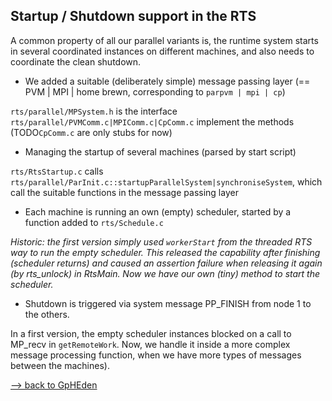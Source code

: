 ## Startup / Shutdown support in the RTS


A common property of all our parallel variants is, the runtime system starts in several coordinated instances on different machines, and also needs to coordinate the clean shutdown.

- We added a suitable (deliberately simple) message passing layer (== PVM \| MPI \| home brewn, corresponding to `parpvm | mpi | cp`)

`rts/parallel/MPSystem.h` is the interface  `rts/parallel/PVMComm.c|MPIComm.c|CpComm.c` implement the methods (TODO`CpComm.c` are only stubs for now)

- Managing the startup of several machines (parsed by start script)

`rts/RtsStartup.c` calls `rts/parallel/ParInit.c::startupParallelSystem|synchroniseSystem`, which call the suitable functions in the message passing layer

- Each machine is running an own (empty) scheduler, started by a function added to `rts/Schedule.c`

*Historic: the first version simply used `workerStart` from the threaded RTS way to run the empty scheduler. This released the capability after finishing (scheduler returns) and caused an assertion failure when releasing it again (by rts_unlock) in RtsMain. Now we have our own (tiny) method to start the scheduler.*

- Shutdown is triggered via system message PP_FINISH from node 1 to the others.


In a first version, the empty scheduler instances blocked on a call to MP_recv in `getRemoteWork`. Now, we handle it inside a more complex message processing function, when we have more types of messages between the machines).

[--\> back to GpHEden](gp-h-eden)